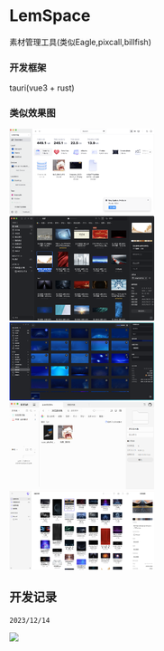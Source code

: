 # LemSpace
素材管理工具(类似Eagle,pixcall,billfish)


### 开发框架
tauri(vue3 + rust)

### 类似效果图
<img src="./docs/example_spaceDrive.png" width="51%"/>
<img src="./docs/example_eagle.png" width="51%"/>
<img src="./docs/example_pptbox.png" width="51%"/>
<img src="./docs/example_billfish.png" width="51%"/>
<img src="./docs/example_pixcall.png" width="51%"/>

## 开发记录
```2023/12/14```

<img src="./docs/dev-log/screenshot_2023_12_14.png" width="51%"/>